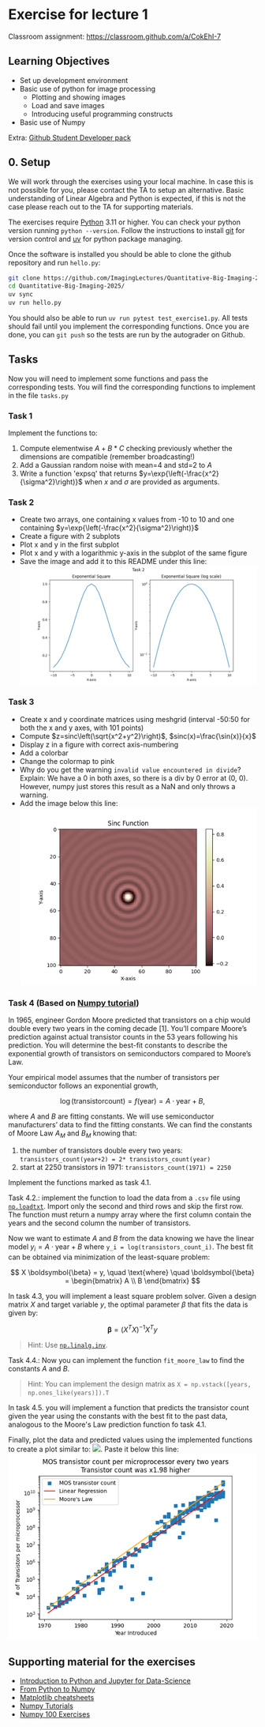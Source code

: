 # Exercise for lecture 1
Classroom assignment: https://classroom.github.com/a/CokEhI-7

## Learning Objectives
- Set up development environment
- Basic use of python for image processing
  -  Plotting and showing images
  -  Load and save images
  -  Introducing useful programming constructs
- Basic use of Numpy

Extra: [Github Student Developer pack](https://education.github.com/pack)


## 0. Setup

We will work through the exercises using your local machine. In case this is not possible for you, please contact the TA to setup an alternative. Basic understanding of Linear Algebra and Python is expected, if this is not the case please reach out to the TA for supporting materials.

The exercises require [Python](https://www.python.org/downloads/) 3.11 or higher. You can check your python version running `python --version`. Follow the instructions to install [git](https://git-scm.com/) for version control and [uv](https://docs.astral.sh/uv/getting-started/installation/) for python package managing.

Once the software is installed you should be able to clone the github repository and run `hello.py`:

```bash
git clone https://github.com/ImagingLectures/Quantitative-Big-Imaging-2025.git
cd Quantitative-Big-Imaging-2025/
uv sync
uv run hello.py
```

You should also be able to run `uv run pytest test_exercise1.py`. All tests should fail until you implement the corresponding functions.
Once you are done, you can `git push` so the tests are run by the autograder on Github. 

## Tasks
Now you will need to implement some functions and pass the corresponding tests. You will find the corresponding functions to implement in the file `tasks.py`
### Task 1
Implement the functions to:
1. Compute elementwise $A+B*C$ checking previously whether the dimensions are compatible (remember broadcasting!)
2. Add a Gaussian random noise with mean=4 and std=2 to $A$
3. Write a function 'expsq' that returns $y=\exp{\left(-\frac{x^2}{\sigma^2}\right)}$ when $x$ and $\sigma$ are provided as arguments.

### Task 2

* Create two  arrays, one containing x values from -10 to 10 and one containing $y=\exp{\left(-\frac{x^2}{\sigma^2}\right)}$
* Create a figure with 2 subplots
* Plot x and y in the first subplot
* Plot x and y with a logarithmic y-axis in the subplot of the same figure
* Save the image and add it to this README under this line:
![Task 2 Output](exercise/task2plot.png)


### Task 3
* Create x and y coordinate matrices using meshgrid (interval -50:50 for both the x and y axes, with 101 points)
* Compute $z=sinc\left(\sqrt{x^2+y^2}\right)$, $sinc(x)=\frac{\sin(x)}{x}$
* Display z in a figure with correct axis-numbering
* Add a colorbar
* Change the colormap to pink
* Why do you get the warning `invalid value encountered in divide`? Explain: We have a 0 in both axes, so there is a div by 0 error at (0, 0). However, numpy just stores this result as a NaN and only throws a warning.
* Add the image below this line:
![Task 3 Output](exercise/task3plot.png)

### Task 4 (Based on [Numpy tutorial](https://numpy.org/numpy-tutorials/content/mooreslaw-tutorial.html#))
In 1965, engineer Gordon Moore predicted that transistors on a chip would double every two years in the coming decade [1]. You’ll compare Moore’s prediction against actual transistor counts in the 53 years following his prediction. You will determine the best-fit constants to describe the exponential growth of transistors on semiconductors compared to Moore’s Law.

Your empirical model assumes that the number of transistors per semiconductor follows an exponential growth,

$$
\log(\text{transistorcount})= f(\text{year}) = A\cdot \text{year}+B,
$$

where $A$ and $B$ are fitting constants. We will use semiconductor manufacturers’ data to find the fitting constants. We can find the constants of Moore Law $A_M$ and $B_M$ knowing that:
1. the number of transistors double every two years: `transistors_count(year+2) = 2* transistors_count(year)`
2. start at 2250 transistors in 1971: `transistors_count(1971) = 2250`

Implement the functions marked as task 4.1.

Task 4.2.: implement the function to load the data from a `.csv` file using [`np.loadtxt`](https://numpy.org/doc/stable/reference/generated/numpy.loadtxt.html). Import only the second and third rows and skip the first row. The function must return a numpy array where the first column contain the years and the second column the number of transistors.

Now we want to estimate $A$ and $B$ from the data knowing we have the linear model $y_i = A\cdot \text{year} +B$ where `y_i = log(transistors_count_i)`. The best fit can be obtained via minimization of the least-square problem:

$$
X \boldsymbol{\beta} = y, \quad \text{where} \quad
\boldsymbol{\beta} =
\begin{bmatrix}
A \\
B
\end{bmatrix}
$$

In task 4.3, you will implement a least square problem solver. Given a design matrix $X$ and target variable $y$, the optimal parameter $\beta$ that fits the data is given by:

$$
\boldsymbol{\beta} = (X^T X)^{-1} X^T y
$$
> Hint: Use [`np.linalg.inv`](https://numpy.org/doc/stable/reference/generated/numpy.linalg.inv.html).


Task 4.4.: Now you can implement the function `fit_moore_law` to find the constants $A$ and $B$.
> Hint: You can implement the design matrix as `X = np.vstack([years, np.ones_like(years)]).T`


In task 4.5. you will implement a function that predicts the transistor count given the year using the constants with the best fit to the past data, analogous to the Moore's Law prediction function fo task 4.1.

Finally, plot the data and predicted values using the implemented functions to create a plot similar to:
![](https://numpy.org/numpy-tutorials/_images/6d08960f3c22c8a62d88572e1252d4da44dfa7394bf18c54b0a12b08d0f2bf3e.png).
Paste it below this line:
![Task 4 Plot](exercise/task4plot.png)



## Supporting material for the exercises
- [Introduction to Python and Jupyter for Data-Science](https://github.com/jakevdp/PythonDataScienceHandbook)
- [From Python to Numpy](https://www.labri.fr/perso/nrougier/from-python-to-numpy/)
- [Matplotlib cheatsheets](https://matplotlib.org/cheatsheets/)
- [Numpy Tutorials](https://numpy.org/numpy-tutorials/)
- [Numpy 100 Exercises](https://github.com/rougier/numpy-100/tree/master)
